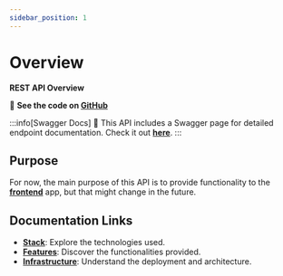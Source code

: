 ```yaml
---
sidebar_position: 1
---
```


# Overview

**REST API Overview**

🚀 **See the code on [GitHub](https://github.com/itsadeadh2/itsanapi)**

:::info[Swagger Docs]
📄 This API includes a Swagger page for detailed endpoint documentation.
Check it out **[here](https://itsadeadh2.com/swagger-ui)**.
:::

## Purpose

For now, the main purpose of this API is to provide functionality to the **[frontend](../commodore-landing.md)** app, but that might change in the future.

## Documentation Links

- **[Stack](./stack.md)**: Explore the technologies used.
- **[Features](./features.md)**: Discover the functionalities provided.
- **[Infrastructure](./infrastructure.md)**: Understand the deployment and architecture.

